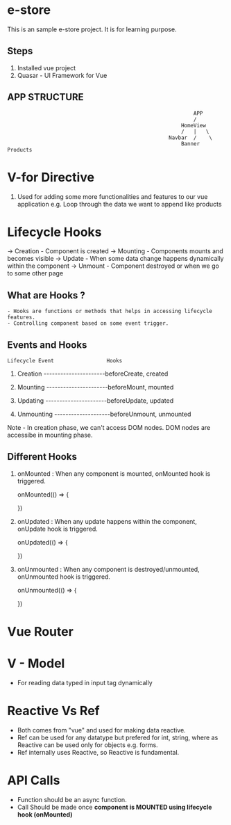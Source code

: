 # e-store

This is an sample e-store project. It is for learning purpose.

## Steps

1. Installed vue project
2. Quasar - UI Framework for Vue

## APP STRUCTURE

                                                                APP
                                                                /
                                                            HomeView
                                                            /   |   \
                                                        Navbar  /    \
                                                            Banner  Products

# V-for Directive

1. Used for adding some more functionalities and features to our vue application
   e.g. Loop through the data we want to append like products

# Lifecycle Hooks

-> Creation - Component is created
-> Mounting - Components mounts and becomes visible
-> Update - When some data change happens dynamically within the component
-> Unmount - Component destroyed or when we go to some other page

## What are Hooks ?

    - Hooks are functions or methods that helps in accessing lifecycle features.
    - Controlling component based on some event trigger.

## Events and Hooks

    Lifecycle Event                 Hooks

1.  Creation ----------------------beforeCreate, created

2.  Mounting ----------------------beforeMount, mounted

3.  Updating ----------------------beforeUpdate, updated

4.  Unmounting --------------------beforeUnmount, unmounted

Note - In creation phase, we can't access DOM nodes. DOM nodes are accessibe in mounting phase.

## Different Hooks

1. onMounted : When any component is mounted, onMounted hook is triggered.

   onMounted(() => {
   <!-- DOM access here -->

   })

2. onUpdated : When any update happens within the component, onUpdate hook is triggered.

   onUpdated(() => {
   <!-- Updates access here -->

   })

3. onUnmounted : When any component is destroyed/unmounted, onUnmounted hook is triggered.

   onUnmounted(() => {
   <!-- Cleanups here -->

   })

# Vue Router

# V - Model

- For reading data typed in input tag dynamically

# Reactive Vs Ref

- Both comes from "vue" and used for making data reactive.
- Ref can be used for any datatype but prefered for int, string, where as Reactive can be used only for objects e.g. forms.
- Ref internally uses Reactive, so Reactive is fundamental.

# API Calls

- Function should be an async function.
- Call Should be made once **component is MOUNTED using lifecycle hook (onMounted)**
